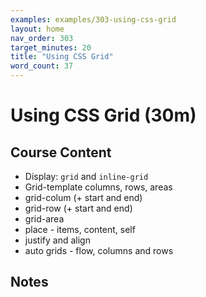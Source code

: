 ```yaml
---
examples: examples/303-using-css-grid
layout: home
nav_order: 303
target_minutes: 20
title: "Using CSS Grid"
word_count: 37
---
```

# Using CSS Grid (30m)

## Course Content

- Display: `grid` and `inline-grid`
- Grid-template columns, rows, areas
- grid-colum (+ start and end)
- grid-row (+ start and end)
- grid-area
- place - items, content, self
- justify and align
- auto grids - flow, columns and rows

## Notes













